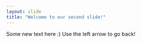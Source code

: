```yaml
---
layout: slide
title: "Welcome to our second slide!"
---
```

Some new text here :)
Use the left arrow to go back!

